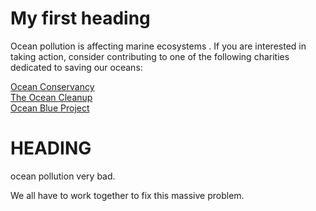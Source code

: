 
<!DOCTYPE html> 

<html>

<head>
	<title>Ocean Pollution</title>
</head>



<body>
	<h1>My first heading</h1>

<p>Ocean pollution is affecting marine ecosystems . If you are interested in taking action, consider contributing to one of the following charities dedicated to saving our oceans:</p>
<a href="https://oceanconservancy.org">Ocean Conservancy</a>
<br>
<a href="https://theoceancleanup.com/">The Ocean Cleanup</a>
<br>
<a href="https://oceanblueproject.org/">Ocean Blue Project</a>

</body>

<body> 
<h1> HEADING </h1>
<p> ocean pollution very bad. </p>
<p> We all have to work together to fix this massive problem. </p>
</body>

</html>